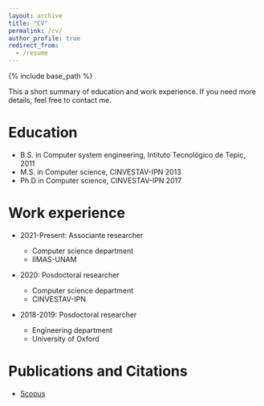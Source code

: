 ```yaml
---
layout: archive
title: "CV"
permalink: /cv/
author_profile: true
redirect_from:
  - /resume
---
```


{% include base_path %}

This a short summary of education and work experience. If you need more details, feel free to contact me.

Education
======
* B.S. in Computer system engineering, Intituto Tecnológico de Tepic, 2011
* M.S. in Computer science, CINVESTAV-IPN 2013
* Ph.D in Computer science, CINVESTAV-IPN 2017

Work experience
======
* 2021-Present: Associante researcher
  * Computer science department
  * IIMAS-UNAM
  
* 2020: Posdoctoral researcher
  * Computer science department
  * CINVESTAV-IPN

* 2018-2019: Posdoctoral researcher
  * Engineering department
  * University of Oxford
  
Publications and Citations
======
* <a href="https://www.scopus.com/authid/detail.uri?authorId=57190253793">Scopus</a>
